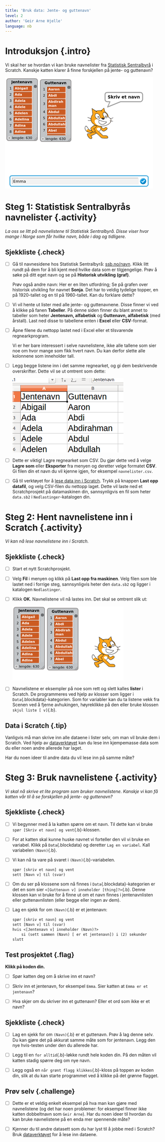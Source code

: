 ```yaml
---
title: 'Bruk data: Jente- og guttenavn'
level: 2
author: 'Geir Arne Hjelle'
language: nb
---
```


# Introduksjon {.intro}

Vi skal her se hvordan vi kan bruke navnelister fra
[Statistisk Sentralbyrå](http://www.ssb.no/navn) i Scratch. Kanskje katten
klarer å finne forskjellen på jente- og guttenavn?

![](data_navn.png)

# Steg 1: Statistisk Sentralbyrås navnelister {.activity}

*La oss se litt på navnelistene til Statistisk Sentralbyrå. Disse viser hvor
mange i Norge som får hvilke navn, både i dag og tidligere.*

## Sjekkliste {.check}

- [ ] Gå til navnesidene hos Statistisk Sentralbyrå:
  [ssb.no/navn](http://www.ssb.no/navn). Klikk litt rundt på dem for å bli kjent
  med hvilke data som er tilgjengelige. Prøv å søke på ditt eget navn og se på
  **Historisk utvikling (graf)**.

    Prøv også andre navn: Her er en liten utfordring; Se på grafen over
    historisk utvikling for navnet **Sonja**. Det har to veldig tydelige topper,
    en på 1920-tallet og en til på 1960-tallet. Kan du forklare dette?

- [ ] Vi vil hente ut lister med alle jente- og guttenavnene. Disse finner vi ved å
  klikke på fanen **Tabeller**. På denne siden finner du blant annet to tabeller
  som heter **Jentenavn, alfabetisk** og **Guttenavn, alfabetisk** (med
  årstall). Last ned disse to tabellene enten i **Excel** eller **CSV**-format.

- [ ] Åpne filene du nettopp lastet ned i Excel eller et tilsvarende
  regnearkprogram.

    Vi er her bare interessert i selve navnelistene, ikke alle tallene som sier
    noe om hvor mange som fikk hvert navn. Du kan derfor slette alle kolonnene
    som inneholder tall.

- [ ] Legg begge listene inn i det samme regnearket, og gi dem beskrivende
  overskrifter. Dette vil se ut omtrent som dette:

    ![](navnelister_regneark.png)

- [ ] Dette er viktig! Lagre regnearket som CSV. Du gjør dette ved å velge **Lagre
  som** eller **Eksporter** fra menyen og deretter velge formatet **CSV**. Gi
  filen din et navn du vil kjenne igjen, for eksempel `navnelister.csv`.

- [ ] Gå til verktøyet for å [lese data inn i Scratch](../data/data.html). Trykk på
  knappen **Last opp datafil**, og velg CSV-filen du nettopp laget. Dette vil
  laste ned et Scratchprosjekt på datamaskinen din, sannsynligvis en fil som
  heter `data.sb2` i `Nedlastinger`-katalogen din.

# Steg 2: Hent navnelistene inn i Scratch {.activity}

*Vi kan nå lese navnelistene inn i Scratch.*

## Sjekkliste {.check}

- [ ] Start et nytt Scratchprosjekt.

- [ ] Velg **Fil** i menyen og klikk på **Last opp fra maskinen**. Velg filen som
  ble lastet ned i forrige steg, sannsynligvis heter den `data.sb2` og ligger i
  katalogen `Nedlastinger`.

- [ ] Klikk **OK**. Navnelistene vil nå lastes inn. Det skal se omtrent slik ut:

    ![](navnelister_scratch.png)

- [ ] Navnelistene er eksempler på noe som rett og slett kalles **lister** i
  Scratch. De programmeres ved hjelp av klosser som ligger i
  `Data`{.blockdata}-kategorien. Som for variabler kan du ta listene vekk fra
  Scenen ved å fjerne avhukingen, høyreklikke på den eller bruke klossen `skjul
  liste [ v]`{.b}.

## Data i Scratch {.tip}

Vanligvis må man skrive inn alle dataene i lister selv, om man vil bruke dem i
Scratch. Ved hjelp av [dataverktøyet](../data/data.html) kan du lese inn
kjempemasse data som du eller noen andre allerede har laget.

Har du noen ideer til andre data du vil lese inn på samme måte?

# Steg 3: Bruk navnelistene {.activity}

*Vi skal nå skrive et lite program som bruker navnelistene. Kanskje vi kan få
katten vår til å se forskjellen på jente- og guttenavn?*

## Sjekkliste {.check}

- [ ] Vi begynner med å la katten spørre om et navn. Til dette kan vi bruke `spør
  [Skriv et navn] og vent`{.b}-klossen.

- [ ] For at katten skal kunne huske navnet vi forteller den vil vi bruke en
  variabel. Klikk på `Data`{.blockdata} og deretter `Lag en variabel`. Kall
  variabelen `(Navn)`{.b}.

- [ ] Vi kan nå ta vare på svaret i `(Navn)`{.b}-variabelen.

  ```blocks
  spør [skriv et navn] og vent
  sett [Navn v] til (svar)
  ```

- [ ] Om du ser på klossene som nå finnes i `Data`{.blockdata}-kategorien er det en
  som sier `<[Guttenavn v] inneholder [thing]?>`{.b}. Denne klossen kan vi bruke
  for å finne ut om et navn finnes i jentenavnlisten eller guttenavnlisten
  (eller begge eller ingen av dem).

- [ ] Lag en sjekk for om `(Navn)`{.b} er et jentenavn:

  ```blocks
  spør [skriv et navn] og vent
  sett [Navn v] til (svar)
  hvis <[Jentenavn v] inneholder (Navn)?>
      si (sett sammen (Navn) [ er et jentenavn]) i (2) sekunder
  slutt
  ```

## Test prosjektet {.flag}

__Klikk på koden din.__

- [ ] Spør katten deg om å skrive inn et navn?

- [ ] Skriv inn et jentenavn, for eksempel `Emma`. Sier katten at `Emma er et
  jentenavn`?

- [ ] Hva skjer om du skriver inn et guttenavn? Eller et ord som ikke er et navn?

## Sjekkliste {.check}

- [ ] Lag en sjekk for om `(Navn)`{.b} er et guttenavn. Prøv å lag denne selv. Du
  kan gjøre det på akkurat samme måte som for jentenavn. Legg den nye
  hvis-testen under den du allerede har.

- [ ] Legg til en `for alltid`{.b}-løkke rundt hele koden din. På den måten vil
  katten stadig spørre deg om nye navn.

- [ ] Legg også en `når grønt flagg klikkes`{.b}-kloss på toppen av koden din, slik
  at du kan starte programmet ved å klikke på det grønne flagget.

## Prøv selv {.challenge}

- [ ] Dette er et veldig enkelt eksempel på hva man kan gjøre med navnelistene (og
  det har noen problemer: for eksempel finner ikke katten dobbeltnavn
  som `Geir Arne`). Har du noen ideer til hvordan du kan bruke navnelistene på
  en enda mer spennende måte?

- [ ] Kjenner du til andre datasett som du har lyst til å jobbe med i Scratch? Bruk
  [dataverktøyet](../data/data.html) for å lese inn dataene.
